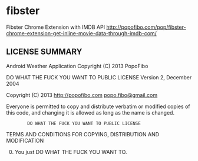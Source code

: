 fibster
=======

Fibster Chrome Extension with IMDB API http://popofibo.com/pop/fibster-chrome-extension-get-inline-movie-data-through-imdb-com/

LICENSE SUMMARY
---------------

Android Weather Application
Copyright (C) 2013 PopoFibo

DO WHAT THE FUCK YOU WANT TO PUBLIC LICENSE 
                    Version 2, December 2004 

 Copyright (C) 2013 http://popofibo.com <popo.fibo@gmail.com> 

 Everyone is permitted to copy and distribute verbatim or modified 
 copies of this code, and changing it is allowed as long 
 as the name is changed. 

            DO WHAT THE FUCK YOU WANT TO PUBLIC LICENSE 
   TERMS AND CONDITIONS FOR COPYING, DISTRIBUTION AND MODIFICATION 

  0. You just DO WHAT THE FUCK YOU WANT TO.

